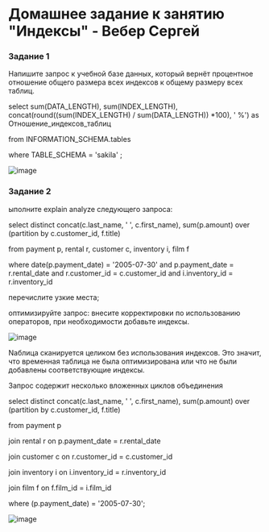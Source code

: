 # Домашнее задание к занятию "Индексы" - Вебер Сергей


### Задание 1

Напишите запрос к учебной базе данных, который вернёт процентное отношение общего размера всех индексов к общему размеру всех таблиц.

select sum(DATA_LENGTH), sum(INDEX_LENGTH), concat(round((sum(INDEX_LENGTH) / sum(DATA_LENGTH)) *100), ' %') as Отношение_индексов_таблиц

from INFORMATION_SCHEMA.tables 

where TABLE_SCHEMA = 'sakila' ;

![image](https://github.com/GorkOrMork/index/assets/109193124/e1806b56-e055-4602-bdf6-72b94308410d)


### Задание 2

ыполните explain analyze следующего запроса:

select distinct concat(c.last_name, ' ', c.first_name), sum(p.amount) over (partition by c.customer_id, f.title)

from payment p, rental r, customer c, inventory i, film f

where date(p.payment_date) = '2005-07-30' and p.payment_date = r.rental_date and r.customer_id = c.customer_id and i.inventory_id = r.inventory_id

перечислите узкие места;

оптимизируйте запрос: внесите корректировки по использованию операторов, при необходимости добавьте индексы.



![image](https://github.com/GorkOrMork/index/assets/109193124/1be9f724-d764-40d2-bb07-b6311b757c61)


Nаблица сканируется целиком без использования индексов. Это значит, что временная таблица не была оптимизирована или что не были добавлены соответствующие индексы.

Запрос содержит несколько вложенных циклов объединения

select distinct concat(c.last_name, ' ', c.first_name), sum(p.amount) over (partition by c.customer_id, f.title)

from payment p

join rental r on p.payment_date = r.rental_date

join customer c on r.customer_id = c.customer_id

join inventory i on i.inventory_id = r.inventory_id

join film f on f.film_id = i.film_id

where (p.payment_date) = '2005-07-30';


![image](https://github.com/GorkOrMork/index/assets/109193124/e9d33e43-71e5-4a49-8572-73491c79ee01)
